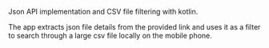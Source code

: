 Json API implementation and CSV file filtering with kotlin.

The app extracts json file details from the provided link and uses it as a filter to search through a large csv file
locally on the mobile phone.
